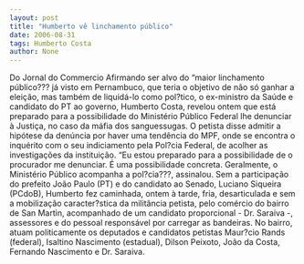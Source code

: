 ```yaml
---
layout: post
title: "Humberto vê linchamento público"
date: 2006-08-31
tags: Humberto Costa
author: None
---
```

Do Jornal do Commercio
Afirmando ser alvo do “maior linchamento público??? já visto em Pernambuco, que teria o objetivo de não só ganhar a eleição, mas também de liquidá-lo como pol?tico, o ex-ministro da Saúde e candidato do PT ao governo, Humberto Costa, revelou ontem que está preparado para a possibilidade do Ministério Público Federal lhe denunciar à Justiça, no caso da máfia dos sanguessugas. O petista disse admitir a hipótese da denúncia por haver uma tendência do MPF, onde se encontra o inquérito com o seu indiciamento pela Pol?cia Federal, de acolher as investigações da instituição. “Eu estou preparado para a possibilidade de o procurador me denunciar. É uma possibilidade concreta. Geralmente, o Ministério Público acompanha a pol?cia???, assinalou. Sem a participação do prefeito João Paulo (PT) e do candidato ao Senado, Luciano Siqueira (PCdoB), Humberto fez caminhada, ontem à tarde, fria, desarticulada e sem a mobilização caracter?stica da militância petista, pelo comércio do bairro de San Martin, acompanhado de um candidato proporcional - Dr. Saraiva -, assessores e do pessoal responsável por carregar as bandeiras. No bairro, atuam politicamente os deputados e candidatos petistas Maur?cio Rands (federal), Isaltino Nascimento (estadual), Dilson Peixoto, João da Costa, Fernando Nascimento e Dr. Saraiva. 